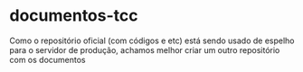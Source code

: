 # documentos-tcc
Como o repositório oficial (com códigos e etc) está sendo usado de espelho para o servidor de produção, achamos melhor criar um outro repositório com os documentos
